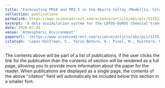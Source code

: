 ```yaml
---
title: "Forecasting PM10 and PM2.5 in the Aburrá Valley (Medellín, Colombia) via EnKF based data assimilation"
collection: publications
permalink: https://www.sciencedirect.com/science/article/abs/pii/S1352231020302442
excerpt: 'A data assimilation system for the LOTOS-EUROS chemical transport model has been implemented to improve the simulation and forecast of PM10 and PM2.5 in a densely populated urban valley of the tropical Andes. The Aburrá Valley in Colombia was used as a case study, given data availability and current environmental issues related to population expansion. The data assimilation system is an Ensemble Kalman filter with covariance localization based on specification of uncertainties in the emissions. Observations assimilated were obtained from a surface network for the period March–April of 2016, a period of one of the worst air quality crisis in recent history of the region. In a first series of experiments, the spatial length scale of the covariance localization and the temporal length scale of the stochastic model for the emission uncertainty were calibrated to optimize the assimilation system. The calibrated system was then used in a series of assimilation experiments, where simulation of particulate matter concentrations was strongly improved during the assimilation period, which also improved the ability to accurately forecast PM10 and PM2.5 concentrations over a period of several days.'
date: 2020-07-01
venue: 'Atmospheric Environment'
paperurl: '(https://www.sciencedirect.com/science/article/abs/pii/S1352231020302442)'
citation: 'Lopez-Restrepo, S., Yarce Botero, A., Pinel, N., Quintero, O. L., Segers, A., & Heemink, A. W. (2020). Forecasting PM10 and PM2. 5 in the Aburrá Valley (Medellín, Colombia) via EnKF based data assimilation. Atmospheric environment, 232, 117507.'
---
```


The contents above will be part of a list of publications, if the user clicks the link for the publication than the contents of section will be rendered as a full page, allowing you to provide more information about the paper for the reader. When publications are displayed as a single page, the contents of the above "citation" field will automatically be included below this section in a smaller font.
